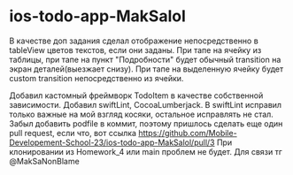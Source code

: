 # ios-todo-app-MakSalol

В качестве доп задания сделал отображение непосредственно в tableView цветов текстов, если они заданы.
При тапе на ячейку из таблицы, при тапе на пункт "Подробности" будет обычный transition на экран деталей(выезжает снизу).
При тапе на выделенную ячейку будет custom transition непосредственно из ячейки.

Добавил кастомный фреймворк TodoItem в качестве собственной зависимости.
Добавил swiftLint, CocoaLumberjack.
В swiftLint исправил только важные на мой взгляд косяки, остальное исправлять не стал.
Забыл добавить podfile в коммит, поэтому пришлось сделать еще один pull request, если что, вот ссылка https://github.com/Mobile-Developement-School-23/ios-todo-app-MakSalol/pull/3
При клонировании из Homework_4 или main проблем не будет.
Для связи тг @MakSaNonBlame
